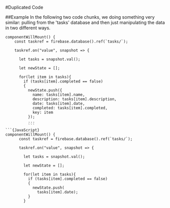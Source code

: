 #Duplicated Code

##Example
In the following two code chunks, we doing something very similar: pulling from the 'tasks' database and then just manipulating the data in two different ways.
```{JavaScript}
componentWillMount() {
    const taskref = firebase.database().ref(`tasks/`);

    taskref.on("value", snapshot => {

      let tasks = snapshot.val();

      let newState = [];

      for(let item in tasks){
        if (tasks[item].completed == false)
        {
          newState.push({
            name: tasks[item].name,
            description: tasks[item].description,
            date: tasks[item].date,
            completed: tasks[item].completed,
            key: item
          });
          ...
          ```
```{JavaScript}
componentWillMount() {
      const taskref = firebase.database().ref(`tasks/`);

      taskref.on("value", snapshot => {

        let tasks = snapshot.val();

        let newState = [];

        for(let item in tasks){
          if (tasks[item].completed == false)
          {
            newState.push(
              tasks[item].date);
          }
        }
```
